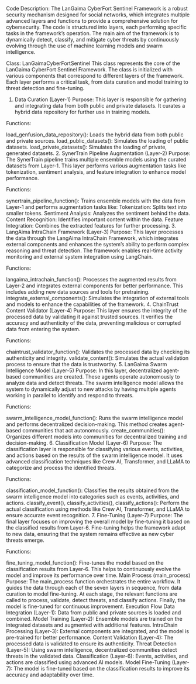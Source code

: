 Code Description:
The LanGaima CyberFort Sentinel Framework is a robust security mechanism designed for social networks, which integrates multiple advanced layers and functions to provide a comprehensive solution for cybersecurity. The code is structured into layers, each performing specific tasks in the framework’s operation. The main aim of the framework is to dynamically detect, classify, and mitigate cyber threats by continuously evolving through the use of machine learning models and swarm intelligence.

Class: LanGaimaCyberFortSentinel
This class represents the core of the LanGaima CyberFort Sentinel Framework. The class is initialized with various components that correspond to different layers of the framework. Each layer performs a critical task, from data curation and model training to threat detection and fine-tuning.

1. Data Curation (Layer-1)
Purpose: This layer is responsible for gathering and integrating data from both public and private datasets. It curates a hybrid data repository for further use in training models.

Functions:

load_genfusion_data_repository(): Loads the hybrid data from both public and private sources.
load_public_datasets(): Simulates the loading of public datasets.
load_private_datasets(): Simulates the loading of private, generated datasets.
2. SynerTrain Pipeline Augmentation (Layer-2)
Purpose: The SynerTrain pipeline trains multiple ensemble models using the curated datasets from Layer-1. This layer performs various augmentation tasks like tokenization, sentiment analysis, and feature integration to enhance model performance.

Functions:

synertrain_pipeline_function(): Trains ensemble models with the data from Layer-1 and performs augmentation tasks like:
Tokenization: Splits text into smaller tokens.
Sentiment Analysis: Analyzes the sentiment behind the data.
Content Recognition: Identifies important content within the data.
Feature Integration: Combines the extracted features for further processing.
3. LangAima IntraChain Framework (Layer-3)
Purpose: This layer processes the data through the LangAima IntraChain Framework, which integrates external components and enhances the system’s ability to perform complex reasoning and threat detection. The framework enables real-time activity monitoring and external system integration using LangChain.

Functions:

langaima_intrachain_function(): Processes the augmented results from Layer-2 and integrates external components for better performance. This includes adding new data sources and tools for pretraining.
integrate_external_components(): Simulates the integration of external tools and models to enhance the capabilities of the framework.
4. ChainTrust Content Validator (Layer-4)
Purpose: This layer ensures the integrity of the processed data by validating it against trusted sources. It verifies the accuracy and authenticity of the data, preventing malicious or corrupted data from entering the system.

Functions:

chaintrust_validator_function(): Validates the processed data by checking its authenticity and integrity.
validate_content(): Simulates the actual validation process to ensure that the data is trustworthy.
5. LanGaima Swarm Intelligence Model (Layer-5)
Purpose: In this layer, decentralized agent-based communities are created. These agents operate autonomously to analyze data and detect threats. The swarm intelligence model allows the system to dynamically adjust to new attacks by having multiple agents working in parallel to identify and respond to threats.

Functions:

swarm_intelligence_model_function(): Runs the swarm intelligence model and performs decentralized decision-making. This method creates agent-based communities that act autonomously.
create_communities(): Organizes different models into communities for decentralized training and decision-making.
6. Classification Model (Layer-6)
Purpose: The classification layer is responsible for classifying various events, activities, and actions based on the results of the swarm intelligence model. It uses advanced classification techniques like Crew AI, Transformer, and LLaMA to categorize and process the identified threats.

Functions:

classification_model_function(): Classifies the results obtained from the swarm intelligence model into categories such as events, activities, and actions.
classify_event(), classify_activities(), classify_actions(): Perform the actual classification using methods like Crew AI, Transformer, and LLaMA to ensure accurate event recognition.
7. Fine-Tuning (Layer-7)
Purpose: The final layer focuses on improving the overall model by fine-tuning it based on the classified results from Layer-6. Fine-tuning helps the framework adapt to new data, ensuring that the system remains effective as new cyber threats emerge.

Functions:

fine_tuning_model_function(): Fine-tunes the model based on the classification results from Layer-6. This helps to continuously evolve the model and improve its performance over time.
Main Process (main_process)
Purpose: The main_process function orchestrates the entire workflow. It guides the data through each of the seven layers in sequence, from data curation to model fine-tuning. At each stage, the relevant functions are called to process, validate, detect threats, and classify actions. Finally, the model is fine-tuned for continuous improvement.
Execution Flow
Data Integration (Layer-1): Data from public and private sources is loaded and combined.
Model Training (Layer-2): Ensemble models are trained on the integrated datasets and augmented with additional features.
IntraChain Processing (Layer-3): External components are integrated, and the model is pre-trained for better performance.
Content Validation (Layer-4): The processed data is validated to ensure its authenticity.
Threat Detection (Layer-5): Using swarm intelligence, decentralized communities detect threats in the validated data.
Classification (Layer-6): Events, activities, and actions are classified using advanced AI models.
Model Fine-Tuning (Layer-7): The model is fine-tuned based on the classification results to improve its accuracy and adaptability over time.
